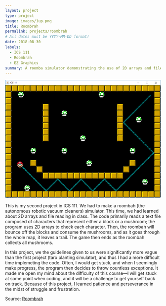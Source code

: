 ```yaml
---
layout: project
type: project
image: images/1up.png
title: Roombrah
permalink: projects/roombrah
# All dates must be YYYY-MM-DD format!
date: 2018-08-30
labels:
  - ICS 111
  - Roombrah
  - EZ Graphics
summary: A roomba simulator demonstrating the use of 2D arrays and file reading.
---
```


<img class="ui medium right floated rounded image" src="../images/roombrah.png">

This is my second project in ICS 111. We had to make a roombah (the autonomous robotic vacuum cleaners) simulator. This time, we had learned about 2D arrays and file reading in class. The code primarily reads a text file composed of characters that represent either a block or a mushroom; the program uses 2D arrays to check each character. Then, the roombah will bounce off the blocks and consume the mushrooms, and as it goes through the whole map, it leaves a trail. The game then ends as the roombah collects all mushrooms.

In this project, we the guidelines given to us were significantly more vague than the first project (taro planting simulator), and thus I had a more difficult time implemeting the code. Often, I would get stuck, and when I seemingly make progress, the program then decides to throw countless exceptions. It made me open my mind about the difficulty of this course—I will get stuck at some point when coding, and it will be a challenge to get yourself back on track. Because of this project, I learned patience and perseverance in the midst of struggle and frustration.

Source: <a href="https://github.com/gbfrancisco/Roombrah"><i class="large github icon"></i>Roombrah</a>

